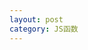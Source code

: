 ```yaml
---
layout: post
category: JS函数
---
```


# <title>标签动态修改

网页中的<title>标签需要js动态修改时，使用以下代码：

```
document.title=新标题
```

这样在安卓的微信浏览器是正常运行，在跳转网页的时候也会在微信中看到题目动态的被修改。

但是，在iOS的微信浏览器中确不会动态修改title。理由是：微信浏览器的title在页面加载完成后就确定了，因此如果光使用document.title来修改，不会有效果。所以这里使用了黑科技。

在微信浏览器中使用如下js代码来动态修改浏览器上的title标题：

```
var body = document.body;

document.title = title;

var iframe = document.createElement("iframe");
iframe.setAttribute("style","display:none;width:0px;height:0px");
iframe.setAttribute("src",'/logo.ico');

body.appendChild(iframe);
iframe.addEventListener('load',function() { 
	setTimeout(function() {   
	    iframe.removeEventListener('load',function(){}); 
	    body.removeChild(iframe);
	}, 0);  
});
```

由于微信浏览器只在页面首次加载时初始化了标题title，之后就没有再监听 window.title的change事件。所以这里修改了title后，立即创建一个请求，加载一个空的iframe，由于加载后立即就移除，也不会对页面造成影响，但这样微信浏览器上的title便刷新了。

